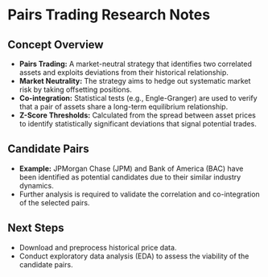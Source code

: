 # Pairs Trading Research Notes

## Concept Overview
- **Pairs Trading:** A market-neutral strategy that identifies two correlated assets and exploits deviations from their historical relationship.
- **Market Neutrality:** The strategy aims to hedge out systematic market risk by taking offsetting positions.
- **Co-integration:** Statistical tests (e.g., Engle-Granger) are used to verify that a pair of assets share a long-term equilibrium relationship.
- **Z-Score Thresholds:** Calculated from the spread between asset prices to identify statistically significant deviations that signal potential trades.

## Candidate Pairs
- **Example:** JPMorgan Chase (JPM) and Bank of America (BAC) have been identified as potential candidates due to their similar industry dynamics.
- Further analysis is required to validate the correlation and co-integration of the selected pairs.

## Next Steps
- Download and preprocess historical price data.
- Conduct exploratory data analysis (EDA) to assess the viability of the candidate pairs.
